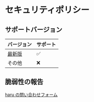 # セキュリティポリシー

## サポートバージョン

|                         バージョン                         | サポート |
| ---------------------------------------------------------- | -------- |
| [最新版](https://github.com/haru52/mecial/releases/latest) | ✅       |
| その他                                                     | ❌       |

## 脆弱性の報告

[haru の問い合わせフォーム](https://docs.google.com/forms/d/e/1FAIpQLSddUF5PDhRpYPZ8VGVZClTBQCo-SQb4QzszOZanmWjUnH_stw/viewform?usp=sf_link)
